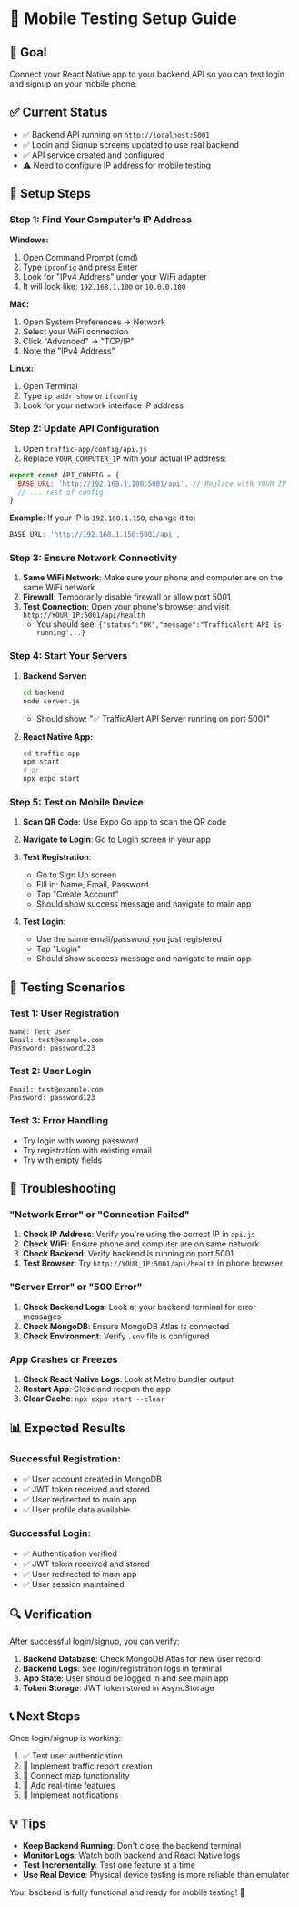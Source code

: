 # 📱 Mobile Testing Setup Guide

## 🎯 Goal
Connect your React Native app to your backend API so you can test login and signup on your mobile phone.

## ✅ Current Status
- ✅ Backend API running on `http://localhost:5001`
- ✅ Login and Signup screens updated to use real backend
- ✅ API service created and configured
- ⚠️ Need to configure IP address for mobile testing

## 🔧 Setup Steps

### Step 1: Find Your Computer's IP Address

**Windows:**
1. Open Command Prompt (cmd)
2. Type `ipconfig` and press Enter
3. Look for "IPv4 Address" under your WiFi adapter
4. It will look like: `192.168.1.100` or `10.0.0.100`

**Mac:**
1. Open System Preferences → Network
2. Select your WiFi connection
3. Click "Advanced" → "TCP/IP"
4. Note the "IPv4 Address"

**Linux:**
1. Open Terminal
2. Type `ip addr show` or `ifconfig`
3. Look for your network interface IP address

### Step 2: Update API Configuration

1. Open `traffic-app/config/api.js`
2. Replace `YOUR_COMPUTER_IP` with your actual IP address:

```javascript
export const API_CONFIG = {
  BASE_URL: 'http://192.168.1.100:5001/api', // Replace with YOUR IP
  // ... rest of config
}
```

**Example:**
If your IP is `192.168.1.150`, change it to:
```javascript
BASE_URL: 'http://192.168.1.150:5001/api',
```

### Step 3: Ensure Network Connectivity

1. **Same WiFi Network**: Make sure your phone and computer are on the same WiFi network
2. **Firewall**: Temporarily disable firewall or allow port 5001
3. **Test Connection**: Open your phone's browser and visit `http://YOUR_IP:5001/api/health`
   - You should see: `{"status":"OK","message":"TrafficAlert API is running"...}`

### Step 4: Start Your Servers

1. **Backend Server:**
   ```bash
   cd backend
   node server.js
   ```
   - Should show: "✅ TrafficAlert API Server running on port 5001"

2. **React Native App:**
   ```bash
   cd traffic-app
   npm start
   # or
   npx expo start
   ```

### Step 5: Test on Mobile Device

1. **Scan QR Code**: Use Expo Go app to scan the QR code
2. **Navigate to Login**: Go to Login screen in your app
3. **Test Registration**:
   - Go to Sign Up screen
   - Fill in: Name, Email, Password
   - Tap "Create Account"
   - Should show success message and navigate to main app

4. **Test Login**:
   - Use the same email/password you just registered
   - Tap "Login"
   - Should show success message and navigate to main app

## 🧪 Testing Scenarios

### Test 1: User Registration
```
Name: Test User
Email: test@example.com
Password: password123
```

### Test 2: User Login
```
Email: test@example.com
Password: password123
```

### Test 3: Error Handling
- Try login with wrong password
- Try registration with existing email
- Try with empty fields

## 🚨 Troubleshooting

### "Network Error" or "Connection Failed"
1. **Check IP Address**: Verify you're using the correct IP in `api.js`
2. **Check WiFi**: Ensure phone and computer are on same network
3. **Check Backend**: Verify backend is running on port 5001
4. **Test Browser**: Try `http://YOUR_IP:5001/api/health` in phone browser

### "Server Error" or "500 Error"
1. **Check Backend Logs**: Look at your backend terminal for error messages
2. **Check MongoDB**: Ensure MongoDB Atlas is connected
3. **Check Environment**: Verify `.env` file is configured

### App Crashes or Freezes
1. **Check React Native Logs**: Look at Metro bundler output
2. **Restart App**: Close and reopen the app
3. **Clear Cache**: `npx expo start --clear`

## 📊 Expected Results

### Successful Registration:
- ✅ User account created in MongoDB
- ✅ JWT token received and stored
- ✅ User redirected to main app
- ✅ User profile data available

### Successful Login:
- ✅ Authentication verified
- ✅ JWT token received and stored
- ✅ User redirected to main app
- ✅ User session maintained

## 🔍 Verification

After successful login/signup, you can verify:

1. **Backend Database**: Check MongoDB Atlas for new user record
2. **Backend Logs**: See login/registration logs in terminal
3. **App State**: User should be logged in and see main app
4. **Token Storage**: JWT token stored in AsyncStorage

## 📞 Next Steps

Once login/signup is working:
1. ✅ Test user authentication
2. 🔄 Implement traffic report creation
3. 🔄 Connect map functionality
4. 🔄 Add real-time features
5. 🔄 Implement notifications

## 💡 Tips

- **Keep Backend Running**: Don't close the backend terminal
- **Monitor Logs**: Watch both backend and React Native logs
- **Test Incrementally**: Test one feature at a time
- **Use Real Device**: Physical device testing is more reliable than emulator

Your backend is fully functional and ready for mobile testing! 🚀
